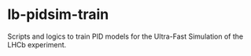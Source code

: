 # lb-pidsim-train

Scripts and logics to train PID models for the Ultra-Fast Simulation of the LHCb experiment.
